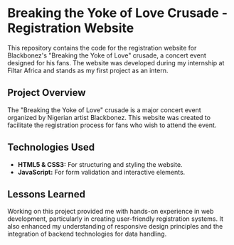 # Breaking the Yoke of Love Crusade - Registration Website

This repository contains the code for the registration website for Blackbonez's "Breaking the Yoke of Love" crusade, a concert event designed for his fans. The website was developed during my internship at Filtar Africa and stands as my first project as an intern.

## Project Overview

The "Breaking the Yoke of Love" crusade is a major concert event organized by Nigerian artist Blackbonez. This website was created to facilitate the registration process for fans who wish to attend the event. 

## Technologies Used

- **HTML5 & CSS3:** For structuring and styling the website.
- **JavaScript:** For form validation and interactive elements.

## Lessons Learned

Working on this project provided me with hands-on experience in web development, particularly in creating user-friendly registration systems. It also enhanced my understanding of responsive design principles and the integration of backend technologies for data handling.


